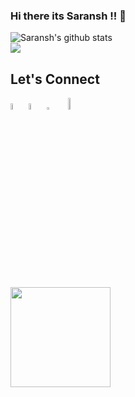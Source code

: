 ### Hi there its Saransh !! 👋

<img align="center" src="https://github-readme-stats.vercel.app/api?username=saranshkhulbe7&show_icons=true&include_all_commits=true&theme=gruvbox" alt="Saransh's      github stats"/>

<br>
  <img align="center" src="https://github-readme-stats.vercel.app/api/top-langs/?username=saranshkhulbe7&theme=gruvbox" />

## Let's Connect

<a href="https://www.linkedin.com/in/saransh-khulbe-5ab342189/">
     <img src="https://www.flaticon.com/svg/static/icons/svg/145/145807.svg" height="5%"; width="5%"; margin-left:20px;></img></a>

<a href="https://twitter.com/KhulbeSaransh">
  <img src="https://www.flaticon.com/svg/static/icons/svg/889/889147.svg" height="5%" ; width="5%" ; margin-left:0px;></img></a>   

<a href="https://www.codechef.com/users/saranshkhulbe7">
  <img src="https://1.bp.blogspot.com/-svSVcY5RCZ0/WczaWkmnnuI/AAAAAAAABhQ/rrGYYYN_cJsbufXTXpd50CJc8-vJ4dZqQCLcBGAs/s1600/fb-image-icon.png" height="1%" ; width="6%" ; margin-left:20px;></img></a>

<a href="https://www.hackerrank.com/saranshkhulbe7">
  <img src="https://upload.wikimedia.org/wikipedia/commons/6/65/HackerRank_logo.png" height="7%" ; width="7%" ;></img></a>
  
  ##
   <img src="https://komarev.com/ghpvc/?username=saranshkhulbe7" width=160px/>
